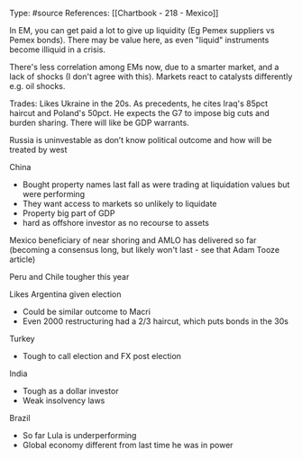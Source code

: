 Type: #source 
References: [[Chartbook - 218 - Mexico]]


In EM, you can get paid a lot to give up liquidity (Eg Pemex suppliers vs Pemex bonds). There may be value here, as even "liquid" instruments become illiquid in a crisis. 

There's less correlation among EMs now, due to a smarter market, and a lack of shocks (I don't agree with this). Markets react to catalysts differently e.g. oil shocks.


Trades:
Likes Ukraine in the 20s. As precedents, he cites Iraq's 85pct haircut and Poland's 50pct. He expects the G7 to impose big cuts and burden sharing. There will like be GDP warrants. 

Russia is uninvestable as don’t know political outcome and how will be treated by west

China
- Bought property names last fall as were trading at liquidation values but were performing 
- They want access to markets so unlikely to liquidate
- Property big part of GDP
- hard as offshore investor as no recourse to assets

Mexico beneficiary of near shoring and AMLO has delivered so far (becoming a consensus long, but likely won't last - see that Adam Tooze article)

Peru and Chile tougher this year  

Likes Argentina given election
- Could be similar outcome to Macri 
- Even 2000 restructuring had a 2/3 haircut, which puts bonds in the 30s

Turkey
- Tough to call election and FX post election

India
- Tough as a dollar investor
- Weak insolvency laws

  

Brazil
- So far Lula is underperforming 
- Global economy different from last time he was in power